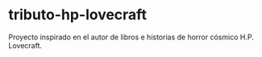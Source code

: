 # tributo-hp-lovecraft
Proyecto inspirado en el autor de libros e historias de horror cósmico H.P. Lovecraft.
